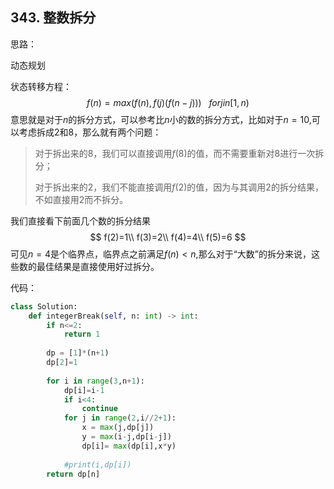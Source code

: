 ## 343. 整数拆分

思路：

动态规划

状态转移方程：
$$
f(n)=max(f(n),f(j)(f(n-j)))\ \ \ for j in [1,n)
$$
意思就是对于$n$的拆分方式，可以参考比$n$小的数的拆分方式，比如对于$n=10$,可以考虑拆成2和8，那么就有两个问题：

> 对于拆出来的8，我们可以直接调用$f(8)$的值，而不需要重新对8进行一次拆分；
>
> 对于拆出来的2，我们不能直接调用$f(2)$的值，因为与其调用2的拆分结果，不如直接用2而不拆分。

我们直接看下前面几个数的拆分结果
$$
f(2)=1\\
f(3)=2\\
f(4)=4\\
f(5)=6
$$
可见$n=4$是个临界点，临界点之前满足$f(n)<n$,那么对于“大数”的拆分来说，这些数的最佳结果是直接使用好过拆分。



代码：

```python
class Solution:
    def integerBreak(self, n: int) -> int:
        if n<=2:
            return 1
        
        dp = [1]*(n+1)
        dp[2]=1
        
        for i in range(3,n+1):
            dp[i]=i-1
            if i<4:
                continue
            for j in range(2,i//2+1):
                x = max(j,dp[j])
                y = max(i-j,dp[i-j])
                dp[i]= max(dp[i],x*y)
                
            #print(i,dp[i])
        return dp[n]
        
        
```

